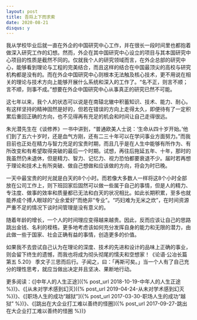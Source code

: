 ```yaml
---
layout: post
title: 吾将上下而求索
date: 2020-08-21
disqus: y
---
```


我从学校毕业后就一直在外企的中国研究中心工作，并在很长一段时间里也都抱着做深入研究工作的幻想。然而，外企在其中国研究中心设立的项目与其本国研究中心项目的性质是截然不同的。仅就我个人的研究领域而言，在外企总部的研究中心，能够看到理论与工程的完美结合，而且这样的结合在中国最顶尖的高校与研究机构都是没有的。而在外企中国研究中心则根本无法触及核心技术，更不用说在相关的理论与技术方向上能够开展什么系统和深入的工作了。“名不正，则言不顺；言不顺，则事不成。”想要在外企中国研究中心从事真正的研究已然不可能。

这七年以来，我个人的状态可以说是在南辕北辙中积蓄知识、技术、能力、耐心。有这样坚持的精神固然是好的，但若在错误的方向上走得太久，即便待有了一定积累后重回正确的方向，也不见得再有充足的机会和时间让自己走得很远。

朱光潜先生在《谈修养》一书中讲到，“普通欧美人士说：‘生命从四十岁开始。’他们到了五六十岁时，还是血气方刚，还有二三十年可以在学问事业方面努力。”而我目前也正处在精力与智力充足的宝贵时期，而且几乎是在人生中能够有所作为、有所改变和有希望取得突破的最后一个时期。试想，再往后拖延五年、十年，那时的我虽然仍未退休，但是精力、智力、记忆力、视力恐怕都要衰退不少。届时若再想于理论和技术上有所突破、做自己想做和应该做的方向，将会为时已晚。

一天中最宝贵的时光就是白天的8个小时。而若像大多数人一样将这8个小时全部放在公司工作上，则下班回家后固然可以做一些属于自己的事情，但是人的精力、专注度、做事的效率和质量都已无法和白天的状况相比。如此长期积累，至多也就能养成个搏人眼球的“业余爱好”而绝非“专业”。“巧妇难为无米之炊”，在时间资源严重不足的情况下谈时间管理是没有意义的。

随着年龄的增长，一个人的时间理应变得越来越贵。因此，反而应该让自己的思路跳出金钱、名利的桎梏，更多地考虑该如何充分发挥自身的能力和无限的潜力，由此做一些于国家、社会正确有益的事情，创造更多的价值。

如果我不去尝试自己认为在理论的深度、技术的先进和设计的品味上正确的事业，则会留下终生的遗憾，而我也将成为彻头彻尾的懦夫和空想家！《论语·公冶长篇第五 5.20》 季文子三思而后行。子闻之，曰：「再斯可矣。」当一个人有了自己充分的理性思考，就应当做出决定并且坚决、果断地行动。

更多阅读：《[中年人的人生正途]({% post_url 2018-10-19-中年人的人生正途 %})》、《[从未对学术感到幻灭]({% post_url 2019-04-24-从未对学术感到幻灭 %})》、《[职场人生的成功“越狱”]({% post_url 2017-03-30-职场人生的成功“越狱” %})》、《[跳出在大企业打工难以善终的怪圈]({% post_url 2017-09-27-跳出在大企业打工难以善终的怪圈 %})》
